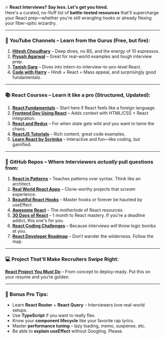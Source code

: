 🔥 **React Interviews? Say less. Let's get you hired.**  
Here's a curated, no-fluff list of **battle-tested resources** that'll supercharge your React prep—whether you're still wrangling hooks or already flexing your fiber-optic wizardry.

---

### 🎥 **YouTube Channels – Learn from the Gurus (Free, but fire):**
1. **[Hitesh Choudhary](https://lnkd.in/dVfsfQGh)** – Deep dives, no BS, and the energy of 10 espressos.
2. **[Piyush Agarwal](https://lnkd.in/d-zFpJpf)** – Great for real-world examples and tough interview prep.
3. **[Tanish Garg](https://lnkd.in/dtzUjJVs)** – Dives into intern-to-interview-to-pro-level React.
4. **[Code with Harry](https://lnkd.in/dJXB6Cau)** – Hindi + React = Mass appeal, and surprisingly good fundamentals.

---

### 📚 **React Courses – Learn it like a pro (Structured, Updated):**
1. **[React Fundamentals](https://lnkd.in/dtmcUCSR)** – Start here if React feels like a foreign language.
2. **[Frontend Dev Using React](https://lnkd.in/daaMgaU5)** – Adds context with HTML/CSS + React integration.
3. **[React and Redux](https://lnkd.in/d-sGMqKK)** – For when state gets wild and you want to tame the chaos.
4. **[ReactJS Tutorials](https://lnkd.in/dPbJavEv)** – Rich content, great code examples.
5. **[Learn React by Scrimba](https://lnkd.in/dp_AzGM3)** – Interactive and fun—like coding, but gamified.

---

### 🧠 **GitHub Repos – Where Interviewers *actually* pull questions from:**
1. **[React in Patterns](https://lnkd.in/dcPmuS2K)** – Teaches patterns over syntax. Think like an architect.
2. **[Real World React Apps](https://lnkd.in/dkSSQNFj)** – Clone-worthy projects that *scream* experience.
3. **[Beautiful React Hooks](https://lnkd.in/dnzVAxam)** – Master hooks or forever be haunted by useEffect.
4. **[Awesome React](https://lnkd.in/dQ5CnVeW)** – The *motherlode* of React resources.
5. **[30 Days of React](https://lnkd.in/dJEmtZ6u)** – 1 month to React mastery. If you're a deadline addict, this one's for you.
6. **[React Coding Challenges](https://lnkd.in/djbZs9Yv)** – Because interviews *will* throw logic bombs at you.
7. **[React Developer Roadmap](https://lnkd.in/dH7aVHa8)** – Don’t wander the wilderness. Follow the map.

---

### 💻 **Project That’ll Make Recruiters Swipe Right:**
**[React Project You Must Do](https://lnkd.in/dF--w_xU)** – From concept to deploy-ready. Put this on your resume and you’re golden.

---

### 🧪 Bonus Pro Tips:
- Learn **React Router** + **React Query** – Interviewers love real-world setups.
- Use **TypeScript** if you want to really flex.
- Know your **component lifecycle** like your favorite rap lyrics.
- Master **performance tuning** – lazy loading, memo, suspense, etc.
- Be able to **explain useEffect** without Googling. Please.
